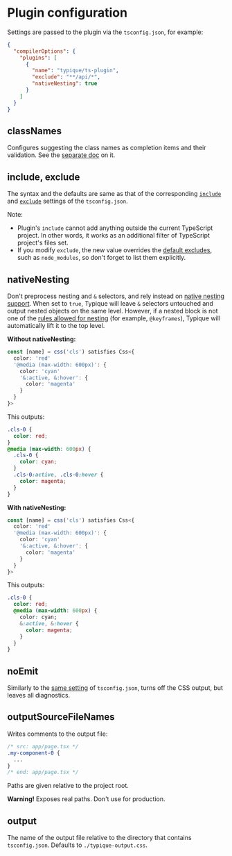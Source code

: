 # Plugin configuration

Settings are passed to the plugin via the `tsconfig.json`, for example:

```json
{
  "compilerOptions": {
    "plugins": [
      {
        "name": "typique/ts-plugin",
        "exclude": "**/api/*",
        "nativeNesting": true
      }
    ]
  }
}
```

## classNames

Configures suggesting the class names as completion items and their validation. See the [separate doc](./ComposingClassNames.md) on it.

## include, exclude

The syntax and the defaults are same as that of the corresponding [`include`](https://www.typescriptlang.org/tsconfig/#include) and [`exclude`](https://www.typescriptlang.org/tsconfig/#exclude) settings of the `tsconfig.json`.

Note:

- Plugin's `include` cannot add anything outside the current TypeScript project. In other words, it works as an additional filter of TypeScript project's files set.
- If you modify `exclude`, the new value overrides the [default excludes](https://www.typescriptlang.org/tsconfig/#exclude), such as `node_modules`, so don't forget to list them explicitly.

## nativeNesting

Don't preprocess nesting and `&` selectors, and rely instead on [native nesting support](https://drafts.csswg.org/css-nesting-1/). When set to `true`, Typique will leave `&` selectors untouched and output nested objects on the same level. However, if a nested block is not one of the [rules allowed for nesting](https://drafts.csswg.org/css-nesting-1/#conditionals) (for example, `@keyframes`), Typique will automatically lift it to the top level.

**Without nativeNesting:**

```ts
const [name] = css('cls') satisfies Css<{
  color: 'red'
  '@media (max-width: 600px)': {
    color: 'cyan'
    '&:active, &:hover': {
      color: 'magenta'
    }
  }
}>
```

This outputs:

```css
.cls-0 {
  color: red;
}
@media (max-width: 600px) {
  .cls-0 {
    color: cyan;
  }
  .cls-0:active, .cls-0:hover {
    color: magenta;
  }
}
```

**With nativeNesting:**

```ts
const [name] = css('cls') satisfies Css<{
  color: 'red'
  '@media (max-width: 600px)': {
    color: 'cyan'
    '&:active, &:hover': {
      color: 'magenta'
    }
  }
}>
```

This outputs:

```css
.cls-0 {
  color: red;
  @media (max-width: 600px) {
    color: cyan;
    &:active, &:hover {
      color: magenta;
    }
  }
}
```

## noEmit

Similarly to the [same setting](https://www.typescriptlang.org/tsconfig/#noEmit) of `tsconfig.json`, turns off the CSS output, but leaves all diagnostics.

## outputSourceFileNames

Writes comments to the output file:

```css
/* src: app/page.tsx */
.my-component-0 {
  ...
}
/* end: app/page.tsx */
```

Paths are given relative to the project root.

**Warning!** Exposes real paths. Don't use for production.

## output

The name of the output file relative to the directory that contains `tsconfig.json`. Defaults to `./typique-output.css`.
